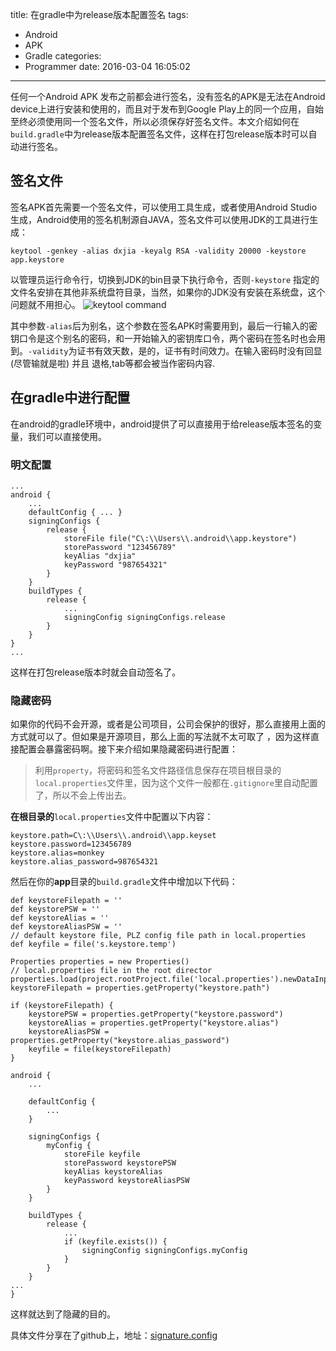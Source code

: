 title: 在gradle中为release版本配置签名
tags:
  - Android
  - APK
  - Gradle
categories:
  - Programmer
date: 2016-03-04 16:05:02
---
任何一个Android APK 发布之前都会进行签名，没有签名的APK是无法在Android device上进行安装和使用的，而且对于发布到Google Play上的同一个应用，自始至终必须使用同一个签名文件，所以必须保存好签名文件。本文介绍如何在`build.gradle`中为release版本配置签名文件，这样在打包release版本时可以自动进行签名。
<!--more-->

## 签名文件
签名APK首先需要一个签名文件，可以使用工具生成，或者使用Android Studio生成，Android使用的签名机制源自JAVA，签名文件可以使用JDK的工具进行生成：
```
keytool -genkey -alias dxjia -keyalg RSA -validity 20000 -keystore app.keystore
```
以管理员运行命令行，切换到JDK的bin目录下执行命令，否则`-keystore` 指定的文件名安排在其他非系统盘符目录，当然，如果你的JDK没有安装在系统盘，这个问题就不用担心。
![keytool command](http://7xqitw.com1.z0.glb.clouddn.com/keytool.png)

其中参数`-alias`后为别名，这个参数在签名APK时需要用到，最后一行输入的密钥口令是这个别名的密码，和一开始输入的密钥库口令，两个密码在签名时也会用到。`-validity`为证书有效天数，是的，证书有时间效力。在输入密码时没有回显(尽管输就是啦) 并且 退格,tab等都会被当作密码内容.

## 在gradle中进行配置
在android的gradle环境中，android提供了可以直接用于给release版本签名的变量，我们可以直接使用。
### 明文配置
```
...
android {
    ...
    defaultConfig { ... }
    signingConfigs {
        release {
            storeFile file("C\:\\Users\\.android\\app.keystore")
            storePassword "123456789"
            keyAlias "dxjia"
            keyPassword "987654321"
        }
    }
    buildTypes {
        release {
            ...
            signingConfig signingConfigs.release
        }
    }
}
...
```
这样在打包release版本时就会自动签名了。

### 隐藏密码
如果你的代码不会开源，或者是公司项目，公司会保护的很好，那么直接用上面的方式就可以了。但如果是开源项目，那么上面的写法就不太可取了 ，因为这样直接配置会暴露密码啊。接下来介绍如果隐藏密码进行配置：
> 利用`property`，将密码和签名文件路径信息保存在项目根目录的`local.properties`文件里，因为这个文件一般都在`.gitignore`里自动配置了，所以不会上传出去。

**在根目录的**`local.properties`文件中配置以下内容：
```
keystore.path=C\:\\Users\\.android\\app.keyset
keystore.password=123456789
keystore.alias=monkey
keystore.alias_password=987654321
```

然后在你的**app**目录的`build.gradle`文件中增加以下代码：
```
def keystoreFilepath = ''
def keystorePSW = ''
def keystoreAlias = ''
def keystoreAliasPSW = ''
// default keystore file, PLZ config file path in local.properties
def keyfile = file('s.keystore.temp')

Properties properties = new Properties()
// local.properties file in the root director
properties.load(project.rootProject.file('local.properties').newDataInputStream())
keystoreFilepath = properties.getProperty("keystore.path")

if (keystoreFilepath) {
    keystorePSW = properties.getProperty("keystore.password")
    keystoreAlias = properties.getProperty("keystore.alias")
    keystoreAliasPSW = properties.getProperty("keystore.alias_password")
    keyfile = file(keystoreFilepath)
}

android {
    ...

    defaultConfig {
        ...
    }

    signingConfigs {
        myConfig {
            storeFile keyfile
            storePassword keystorePSW
            keyAlias keystoreAlias
            keyPassword keystoreAliasPSW
        }
    }

    buildTypes {
        release {
            ...
            if (keyfile.exists()) {
                signingConfig signingConfigs.myConfig
            }
        }
    }
...
}
```

这样就达到了隐藏的目的。

具体文件分享在了github上，地址：[signature.config](https://github.com/dxjia/common-tools/tree/master/android-studio/signature.config)
